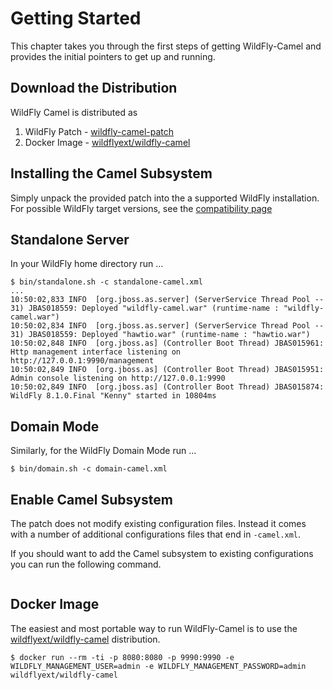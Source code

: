 # Getting Started

This chapter takes you through the first steps of getting WildFly-Camel and provides the initial pointers to get up and running.

## Download the Distribution

WildFly Camel is distributed as

1. WildFly Patch - [wildfly-camel-patch](https://github.com/wildflyext/wildfly-camel/releases)
2. Docker Image - [wildflyext/wildfly-camel](https://registry.hub.docker.com/u/wildflyext/wildfly-camel/)


## Installing the Camel Subsystem

Simply unpack the provided patch into the a supported WildFly installation. For possible WildFly target versions, see the [compatibility page](compatibility.md)

## Standalone Server

In your WildFly home directory run ...

```
$ bin/standalone.sh -c standalone-camel.xml
...
10:50:02,833 INFO  [org.jboss.as.server] (ServerService Thread Pool -- 31) JBAS018559: Deployed "wildfly-camel.war" (runtime-name : "wildfly-camel.war")
10:50:02,834 INFO  [org.jboss.as.server] (ServerService Thread Pool -- 31) JBAS018559: Deployed "hawtio.war" (runtime-name : "hawtio.war")
10:50:02,848 INFO  [org.jboss.as] (Controller Boot Thread) JBAS015961: Http management interface listening on http://127.0.0.1:9990/management
10:50:02,849 INFO  [org.jboss.as] (Controller Boot Thread) JBAS015951: Admin console listening on http://127.0.0.1:9990
10:50:02,849 INFO  [org.jboss.as] (Controller Boot Thread) JBAS015874: WildFly 8.1.0.Final "Kenny" started in 10804ms
```

## Domain Mode

Similarly, for the WildFly Domain Mode run ...  

```
$ bin/domain.sh -c domain-camel.xml
```

## Enable Camel Subsystem

The patch does not modify existing configuration files. Instead it comes with a number of additional configurations files that end in `-camel.xml`.

If you should want to add the Camel subsystem to existing configurations you can run the following command.


```

```


## Docker Image

The easiest and most portable way to run WildFly-Camel is to use the [wildflyext/wildfly-camel](https://registry.hub.docker.com/u/wildflyext/wildfly-camel/) distribution. 

```
$ docker run --rm -ti -p 8080:8080 -p 9990:9990 -e WILDFLY_MANAGEMENT_USER=admin -e WILDFLY_MANAGEMENT_PASSWORD=admin wildflyext/wildfly-camel
```
